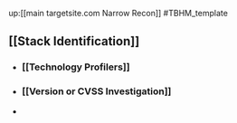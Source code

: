 
up:[[main targetsite.com Narrow Recon]]
#TBHM_template 
## [[Stack Identification]]
- ### [[Technology Profilers]]
- ### [[Version or CVSS Investigation]]
- 